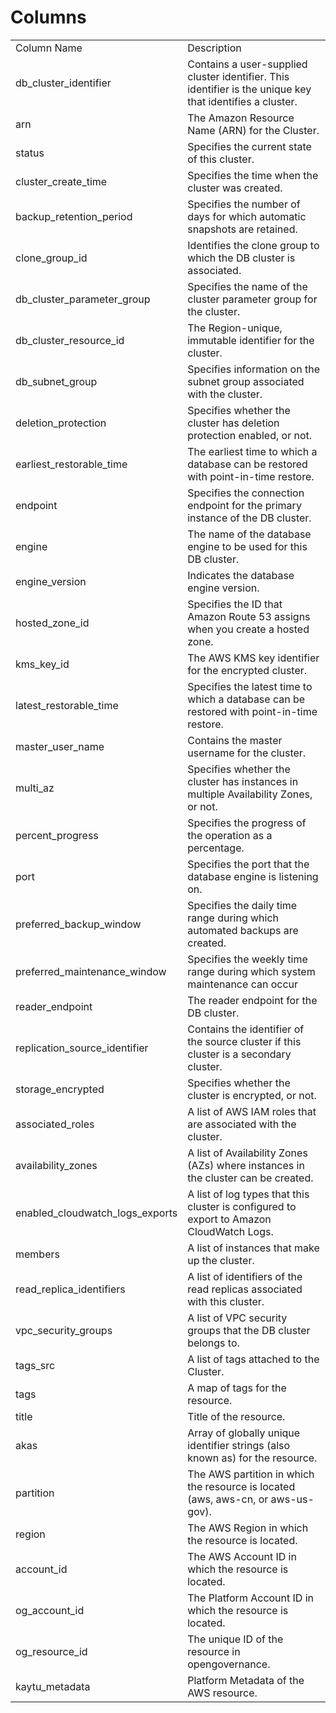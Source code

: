 # Columns  

<table>
	<tr><td>Column Name</td><td>Description</td></tr>
	<tr><td>db_cluster_identifier</td><td>Contains a user-supplied cluster identifier. This identifier is the unique key that identifies a cluster.</td></tr>
	<tr><td>arn</td><td>The Amazon Resource Name (ARN) for the Cluster.</td></tr>
	<tr><td>status</td><td>Specifies the current state of this cluster.</td></tr>
	<tr><td>cluster_create_time</td><td>Specifies the time when the cluster was created.</td></tr>
	<tr><td>backup_retention_period</td><td>Specifies the number of days for which automatic snapshots are retained.</td></tr>
	<tr><td>clone_group_id</td><td>Identifies the clone group to which the DB cluster is associated.</td></tr>
	<tr><td>db_cluster_parameter_group</td><td>Specifies the name of the cluster parameter group for the cluster.</td></tr>
	<tr><td>db_cluster_resource_id</td><td>The Region-unique, immutable identifier for the cluster.</td></tr>
	<tr><td>db_subnet_group</td><td>Specifies information on the subnet group associated with the cluster.</td></tr>
	<tr><td>deletion_protection</td><td>Specifies whether the cluster has deletion protection enabled, or not.</td></tr>
	<tr><td>earliest_restorable_time</td><td>The earliest time to which a database can be restored with point-in-time restore.</td></tr>
	<tr><td>endpoint</td><td>Specifies the connection endpoint for the primary instance of the DB cluster.</td></tr>
	<tr><td>engine</td><td>The name of the database engine to be used for this DB cluster.</td></tr>
	<tr><td>engine_version</td><td>Indicates the database engine version.</td></tr>
	<tr><td>hosted_zone_id</td><td>Specifies the ID that Amazon Route 53 assigns when you create a hosted zone.</td></tr>
	<tr><td>kms_key_id</td><td>The AWS KMS key identifier for the encrypted cluster.</td></tr>
	<tr><td>latest_restorable_time</td><td>Specifies the latest time to which a database can be restored with point-in-time restore.</td></tr>
	<tr><td>master_user_name</td><td>Contains the master username for the cluster.</td></tr>
	<tr><td>multi_az</td><td>Specifies whether the cluster has instances in multiple Availability Zones, or not.</td></tr>
	<tr><td>percent_progress</td><td>Specifies the progress of the operation as a percentage.</td></tr>
	<tr><td>port</td><td>Specifies the port that the database engine is listening on.</td></tr>
	<tr><td>preferred_backup_window</td><td>Specifies the daily time range during which automated backups are created.</td></tr>
	<tr><td>preferred_maintenance_window</td><td>Specifies the weekly time range during which system maintenance can occur</td></tr>
	<tr><td>reader_endpoint</td><td>The reader endpoint for the DB cluster.</td></tr>
	<tr><td>replication_source_identifier</td><td>Contains the identifier of the source cluster if this cluster is a secondary cluster.</td></tr>
	<tr><td>storage_encrypted</td><td>Specifies whether the cluster is encrypted, or not.</td></tr>
	<tr><td>associated_roles</td><td>A list of AWS IAM roles that are associated with the cluster.</td></tr>
	<tr><td>availability_zones</td><td>A list of Availability Zones (AZs) where instances in the cluster can be created.</td></tr>
	<tr><td>enabled_cloudwatch_logs_exports</td><td>A list of log types that this cluster is configured to export to Amazon CloudWatch Logs.</td></tr>
	<tr><td>members</td><td>A list of instances that make up the cluster.</td></tr>
	<tr><td>read_replica_identifiers</td><td>A list of identifiers of the read replicas associated with this cluster.</td></tr>
	<tr><td>vpc_security_groups</td><td>A list of VPC security groups that the DB cluster belongs to.</td></tr>
	<tr><td>tags_src</td><td>A list of tags attached to the Cluster.</td></tr>
	<tr><td>tags</td><td>A map of tags for the resource.</td></tr>
	<tr><td>title</td><td>Title of the resource.</td></tr>
	<tr><td>akas</td><td>Array of globally unique identifier strings (also known as) for the resource.</td></tr>
	<tr><td>partition</td><td>The AWS partition in which the resource is located (aws, aws-cn, or aws-us-gov).</td></tr>
	<tr><td>region</td><td>The AWS Region in which the resource is located.</td></tr>
	<tr><td>account_id</td><td>The AWS Account ID in which the resource is located.</td></tr>
	<tr><td>og_account_id</td><td>The Platform Account ID in which the resource is located.</td></tr>
	<tr><td>og_resource_id</td><td>The unique ID of the resource in opengovernance.</td></tr>
	<tr><td>kaytu_metadata</td><td>Platform Metadata of the AWS resource.</td></tr>
</table>